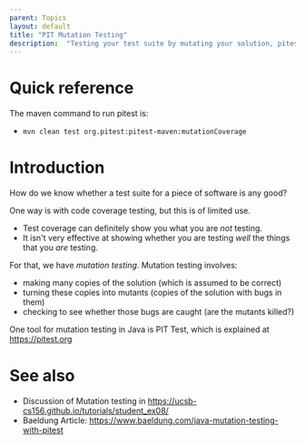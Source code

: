 ```yaml
---
parent: Topics
layout: default
title: "PIT Mutation Testing"
description:  "Testing your test suite by mutating your solution, pitest.org"
---
```


# Quick reference

The maven command to run pitest is:
* `mvn clean test org.pitest:pitest-maven:mutationCoverage`

# Introduction

How do we know whether a test suite for a piece of software is any good?

One way is with code coverage testing, but this is of limited use.  
* Test coverage can definitely show you  what you are *not* testing.  
* It isn't very effective at showing  whether you are testing *well* the things that you *are* testing.

For that, we have *mutation testing*.   Mutation testing involves:
* making many copies of the solution (which is assumed to be correct)
* turning these copies into mutants (copies of the solution with bugs in them)
* checking to see whether those bugs are caught (are the mutants killed?)

One tool for mutation testing in Java is PIT Test, which is explained at <https://pitest.org>

# See also

* Discussion of Mutation testing in <https://ucsb-cs156.github.io/tutorials/student_ex08/>
* Baeldung Article: <https://www.baeldung.com/java-mutation-testing-with-pitest>
